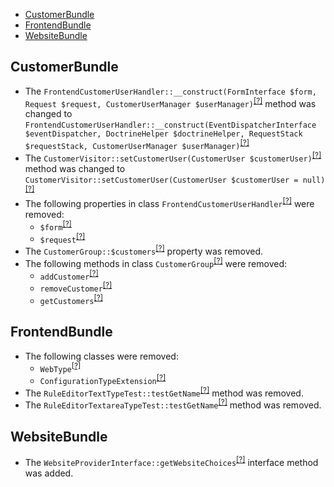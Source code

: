 - [CustomerBundle](#customerbundle)
- [FrontendBundle](#frontendbundle)
- [WebsiteBundle](#websitebundle)

CustomerBundle
--------------
* The `FrontendCustomerUserHandler::__construct(FormInterface $form, Request $request, CustomerUserManager $userManager)`<sup>[[?]](https://github.com/oroinc/customer-portal/tree/3.0.0-beta/src/Oro/Bundle/CustomerBundle/Form/Handler/FrontendCustomerUserHandler.php#L27 "Oro\Bundle\CustomerBundle\Form\Handler\FrontendCustomerUserHandler")</sup> method was changed to `FrontendCustomerUserHandler::__construct(EventDispatcherInterface $eventDispatcher, DoctrineHelper $doctrineHelper, RequestStack $requestStack, CustomerUserManager $userManager)`<sup>[[?]](https://github.com/oroinc/customer-portal/tree/3.0.0-rc/src/Oro/Bundle/CustomerBundle/Form/Handler/FrontendCustomerUserHandler.php#L34 "Oro\Bundle\CustomerBundle\Form\Handler\FrontendCustomerUserHandler")</sup>
* The `CustomerVisitor::setCustomerUser(CustomerUser $customerUser)`<sup>[[?]](https://github.com/oroinc/customer-portal/tree/3.0.0-beta/src/Oro/Bundle/CustomerBundle/Entity/CustomerVisitor.php#L121 "Oro\Bundle\CustomerBundle\Entity\CustomerVisitor")</sup> method was changed to `CustomerVisitor::setCustomerUser(CustomerUser $customerUser = null)`<sup>[[?]](https://github.com/oroinc/customer-portal/tree/3.0.0-rc/src/Oro/Bundle/CustomerBundle/Entity/CustomerVisitor.php#L122 "Oro\Bundle\CustomerBundle\Entity\CustomerVisitor")</sup>
* The following properties in class `FrontendCustomerUserHandler`<sup>[[?]](https://github.com/oroinc/customer-portal/tree/3.0.0-beta/src/Oro/Bundle/CustomerBundle/Form/Handler/FrontendCustomerUserHandler.php#L14 "Oro\Bundle\CustomerBundle\Form\Handler\FrontendCustomerUserHandler")</sup> were removed:
   - `$form`<sup>[[?]](https://github.com/oroinc/customer-portal/tree/3.0.0-beta/src/Oro/Bundle/CustomerBundle/Form/Handler/FrontendCustomerUserHandler.php#L14 "Oro\Bundle\CustomerBundle\Form\Handler\FrontendCustomerUserHandler::$form")</sup>
   - `$request`<sup>[[?]](https://github.com/oroinc/customer-portal/tree/3.0.0-beta/src/Oro/Bundle/CustomerBundle/Form/Handler/FrontendCustomerUserHandler.php#L17 "Oro\Bundle\CustomerBundle\Form\Handler\FrontendCustomerUserHandler::$request")</sup>
* The `CustomerGroup::$customers`<sup>[[?]](https://github.com/oroinc/customer-portal/tree/3.0.0-beta/src/Oro/Bundle/CustomerBundle/Entity/CustomerGroup.php#L104 "Oro\Bundle\CustomerBundle\Entity\CustomerGroup::$customers")</sup> property was removed.
* The following methods in class `CustomerGroup`<sup>[[?]](https://github.com/oroinc/customer-portal/tree/3.0.0-beta/src/Oro/Bundle/CustomerBundle/Entity/CustomerGroup.php#L154 "Oro\Bundle\CustomerBundle\Entity\CustomerGroup")</sup> were removed:
   - `addCustomer`<sup>[[?]](https://github.com/oroinc/customer-portal/tree/3.0.0-beta/src/Oro/Bundle/CustomerBundle/Entity/CustomerGroup.php#L154 "Oro\Bundle\CustomerBundle\Entity\CustomerGroup::addCustomer")</sup>
   - `removeCustomer`<sup>[[?]](https://github.com/oroinc/customer-portal/tree/3.0.0-beta/src/Oro/Bundle/CustomerBundle/Entity/CustomerGroup.php#L169 "Oro\Bundle\CustomerBundle\Entity\CustomerGroup::removeCustomer")</sup>
   - `getCustomers`<sup>[[?]](https://github.com/oroinc/customer-portal/tree/3.0.0-beta/src/Oro/Bundle/CustomerBundle/Entity/CustomerGroup.php#L181 "Oro\Bundle\CustomerBundle\Entity\CustomerGroup::getCustomers")</sup>

FrontendBundle
--------------
* The following classes were removed:
   - `WebType`<sup>[[?]](https://github.com/oroinc/customer-portal/tree/3.0.0-beta/src/Oro/Bundle/FrontendBundle/Form/Type/Configuration/WebType.php#L9 "Oro\Bundle\FrontendBundle\Form\Type\Configuration\WebType")</sup>
   - `ConfigurationTypeExtension`<sup>[[?]](https://github.com/oroinc/customer-portal/tree/3.0.0-beta/src/Oro/Bundle/FrontendBundle/Form/Extension/ConfigurationTypeExtension.php#L10 "Oro\Bundle\FrontendBundle\Form\Extension\ConfigurationTypeExtension")</sup>
* The `RuleEditorTextTypeTest::testGetName`<sup>[[?]](https://github.com/oroinc/customer-portal/tree/3.0.0-beta/src/Oro/Bundle/FrontendBundle/Form/Type/RuleEditorTextTypeTest.php#L30 "Oro\Bundle\FrontendBundle\Form\Type\RuleEditorTextTypeTest::testGetName")</sup> method was removed.
* The `RuleEditorTextareaTypeTest::testGetName`<sup>[[?]](https://github.com/oroinc/customer-portal/tree/3.0.0-beta/src/Oro/Bundle/FrontendBundle/Form/Type/RuleEditorTextareaTypeTest.php#L30 "Oro\Bundle\FrontendBundle\Form\Type\RuleEditorTextareaTypeTest::testGetName")</sup> method was removed.

WebsiteBundle
-------------
* The `WebsiteProviderInterface::getWebsiteChoices`<sup>[[?]](https://github.com/oroinc/customer-portal/tree/3.0.0-rc/src/Oro/Bundle/WebsiteBundle/Provider/WebsiteProviderInterface.php#L22 "Oro\Bundle\WebsiteBundle\Provider\WebsiteProviderInterface::getWebsiteChoices")</sup> interface method was added.

